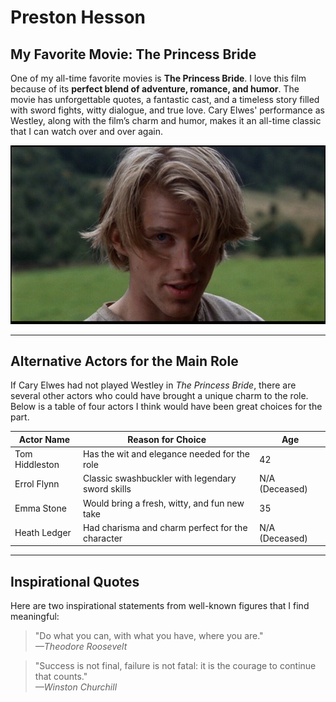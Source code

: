 # Preston Hesson

## My Favorite Movie: The Princess Bride

One of my all-time favorite movies is **The Princess Bride**. I love this film because of its **perfect blend of adventure, romance, and humor**. The movie has unforgettable quotes, a fantastic cast, and a timeless story filled with sword fights, witty dialogue, and true love. Cary Elwes' performance as Westley, along with the film’s charm and humor, makes it an all-time classic that I can watch over and over again.

![Cary Elwes as Westley](cary_elwes.jpg)

---

## Alternative Actors for the Main Role

If Cary Elwes had not played Westley in *The Princess Bride*, there are several other actors who could have brought a unique charm to the role. Below is a table of four actors I think would have been great choices for the part.

| Actor Name      | Reason for Choice                                  | Age |
|-----------------|----------------------------------------------------|-----|
| Tom Hiddleston  | Has the wit and elegance needed for the role       | 42  |
| Errol Flynn     | Classic swashbuckler with legendary sword skills   | N/A (Deceased) |
| Emma Stone      | Would bring a fresh, witty, and fun new take       | 35  |
| Heath Ledger    | Had charisma and charm perfect for the character   | N/A (Deceased) |

---

## Inspirational Quotes

Here are two inspirational statements from well-known figures that I find meaningful:

> "Do what you can, with what you have, where you are."  
> *—Theodore Roosevelt*

> "Success is not final, failure is not fatal: it is the courage to continue that counts."  
> *—Winston Churchill*
